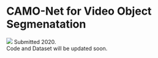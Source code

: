 # CAMO-Net for Video Object Segmenatation

![](cover.png)
Submitted 2020.  
Code and Dataset will be updated soon.
